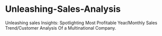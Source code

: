# Unleashing-Sales-Analysis
Unleashing sales Insights: Spotlighting Most Profitable Year/Monthly Sales Trend/Customer Analysis Of a Multinational Company.
